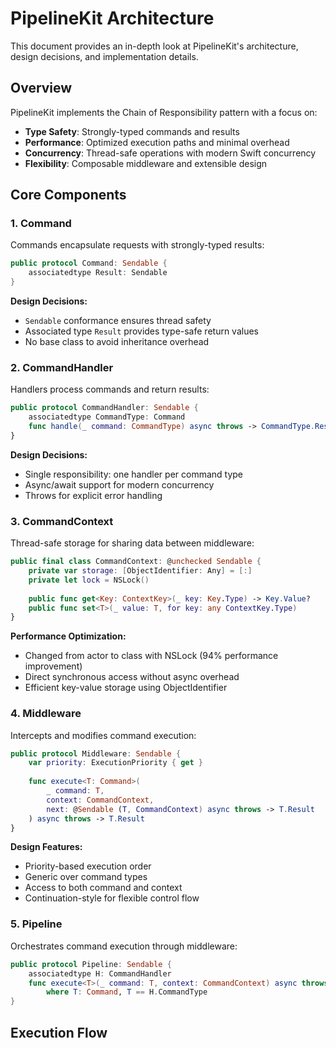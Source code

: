 # PipelineKit Architecture

This document provides an in-depth look at PipelineKit's architecture, design decisions, and implementation details.

## Overview

PipelineKit implements the Chain of Responsibility pattern with a focus on:
- **Type Safety**: Strongly-typed commands and results
- **Performance**: Optimized execution paths and minimal overhead
- **Concurrency**: Thread-safe operations with modern Swift concurrency
- **Flexibility**: Composable middleware and extensible design

## Core Components

### 1. Command

Commands encapsulate requests with strongly-typed results:

```swift
public protocol Command: Sendable {
    associatedtype Result: Sendable
}
```

**Design Decisions:**
- `Sendable` conformance ensures thread safety
- Associated type `Result` provides type-safe return values
- No base class to avoid inheritance overhead

### 2. CommandHandler

Handlers process commands and return results:

```swift
public protocol CommandHandler: Sendable {
    associatedtype CommandType: Command
    func handle(_ command: CommandType) async throws -> CommandType.Result
}
```

**Design Decisions:**
- Single responsibility: one handler per command type
- Async/await support for modern concurrency
- Throws for explicit error handling

### 3. CommandContext

Thread-safe storage for sharing data between middleware:

```swift
public final class CommandContext: @unchecked Sendable {
    private var storage: [ObjectIdentifier: Any] = [:]
    private let lock = NSLock()
    
    public func get<Key: ContextKey>(_ key: Key.Type) -> Key.Value?
    public func set<T>(_ value: T, for key: any ContextKey.Type)
}
```

**Performance Optimization:**
- Changed from actor to class with NSLock (94% performance improvement)
- Direct synchronous access without async overhead
- Efficient key-value storage using ObjectIdentifier

### 4. Middleware

Intercepts and modifies command execution:

```swift
public protocol Middleware: Sendable {
    var priority: ExecutionPriority { get }
    
    func execute<T: Command>(
        _ command: T,
        context: CommandContext,
        next: @Sendable (T, CommandContext) async throws -> T.Result
    ) async throws -> T.Result
}
```

**Design Features:**
- Priority-based execution order
- Generic over command types
- Access to both command and context
- Continuation-style for flexible control flow

### 5. Pipeline

Orchestrates command execution through middleware:

```swift
public protocol Pipeline: Sendable {
    associatedtype H: CommandHandler
    func execute<T>(_ command: T, context: CommandContext) async throws -> T.Result
        where T: Command, T == H.CommandType
}
```

## Execution Flow

```
